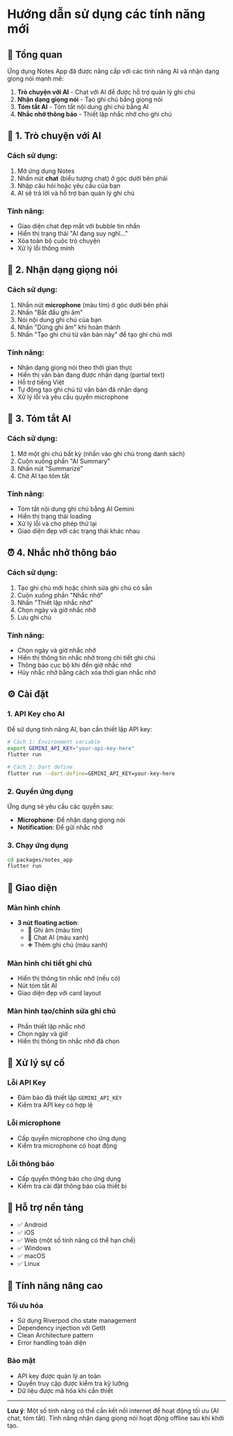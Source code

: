 # Hướng dẫn sử dụng các tính năng mới

## 🎯 Tổng quan

Ứng dụng Notes App đã được nâng cấp với các tính năng AI và nhận dạng giọng nói mạnh mẽ:

1. **Trò chuyện với AI** - Chat với AI để được hỗ trợ quản lý ghi chú
2. **Nhận dạng giọng nói** - Tạo ghi chú bằng giọng nói
3. **Tóm tắt AI** - Tóm tắt nội dung ghi chú bằng AI
4. **Nhắc nhở thông báo** - Thiết lập nhắc nhở cho ghi chú

## 🤖 1. Trò chuyện với AI

### Cách sử dụng:
1. Mở ứng dụng Notes
2. Nhấn nút **chat** (biểu tượng chat) ở góc dưới bên phải
3. Nhập câu hỏi hoặc yêu cầu của bạn
4. AI sẽ trả lời và hỗ trợ bạn quản lý ghi chú

### Tính năng:
- Giao diện chat đẹp mắt với bubble tin nhắn
- Hiển thị trạng thái "AI đang suy nghĩ..."
- Xóa toàn bộ cuộc trò chuyện
- Xử lý lỗi thông minh

## 🎤 2. Nhận dạng giọng nói

### Cách sử dụng:
1. Nhấn nút **microphone** (màu tím) ở góc dưới bên phải
2. Nhấn "Bắt đầu ghi âm"
3. Nói nội dung ghi chú của bạn
4. Nhấn "Dừng ghi âm" khi hoàn thành
5. Nhấn "Tạo ghi chú từ văn bản này" để tạo ghi chú mới

### Tính năng:
- Nhận dạng giọng nói theo thời gian thực
- Hiển thị văn bản đang được nhận dạng (partial text)
- Hỗ trợ tiếng Việt
- Tự động tạo ghi chú từ văn bản đã nhận dạng
- Xử lý lỗi và yêu cầu quyền microphone

## 📝 3. Tóm tắt AI

### Cách sử dụng:
1. Mở một ghi chú bất kỳ (nhấn vào ghi chú trong danh sách)
2. Cuộn xuống phần "AI Summary"
3. Nhấn nút "Summarize"
4. Chờ AI tạo tóm tắt

### Tính năng:
- Tóm tắt nội dung ghi chú bằng AI Gemini
- Hiển thị trạng thái loading
- Xử lý lỗi và cho phép thử lại
- Giao diện đẹp với các trạng thái khác nhau

## ⏰ 4. Nhắc nhở thông báo

### Cách sử dụng:
1. Tạo ghi chú mới hoặc chỉnh sửa ghi chú có sẵn
2. Cuộn xuống phần "Nhắc nhở"
3. Nhấn "Thiết lập nhắc nhở"
4. Chọn ngày và giờ nhắc nhở
5. Lưu ghi chú

### Tính năng:
- Chọn ngày và giờ nhắc nhở
- Hiển thị thông tin nhắc nhở trong chi tiết ghi chú
- Thông báo cục bộ khi đến giờ nhắc nhở
- Hủy nhắc nhở bằng cách xóa thời gian nhắc nhở

## ⚙️ Cài đặt

### 1. API Key cho AI
Để sử dụng tính năng AI, bạn cần thiết lập API key:

```bash
# Cách 1: Environment variable
export GEMINI_API_KEY="your-api-key-here"
flutter run

# Cách 2: Dart define
flutter run --dart-define=GEMINI_API_KEY=your-key-here
```

### 2. Quyền ứng dụng
Ứng dụng sẽ yêu cầu các quyền sau:
- **Microphone**: Để nhận dạng giọng nói
- **Notification**: Để gửi nhắc nhở

### 3. Chạy ứng dụng
```bash
cd packages/notes_app
flutter run
```

## 🎨 Giao diện

### Màn hình chính
- **3 nút floating action**:
  - 🎤 Ghi âm (màu tím)
  - 💬 Chat AI (màu xanh)
  - ➕ Thêm ghi chú (màu xanh)

### Màn hình chi tiết ghi chú
- Hiển thị thông tin nhắc nhở (nếu có)
- Nút tóm tắt AI
- Giao diện đẹp với card layout

### Màn hình tạo/chỉnh sửa ghi chú
- Phần thiết lập nhắc nhở
- Chọn ngày và giờ
- Hiển thị thông tin nhắc nhở đã chọn

## 🔧 Xử lý sự cố

### Lỗi API Key
- Đảm bảo đã thiết lập `GEMINI_API_KEY`
- Kiểm tra API key có hợp lệ

### Lỗi microphone
- Cấp quyền microphone cho ứng dụng
- Kiểm tra microphone có hoạt động

### Lỗi thông báo
- Cấp quyền thông báo cho ứng dụng
- Kiểm tra cài đặt thông báo của thiết bị

## 📱 Hỗ trợ nền tảng

- ✅ Android
- ✅ iOS
- ✅ Web (một số tính năng có thể hạn chế)
- ✅ Windows
- ✅ macOS
- ✅ Linux

## 🚀 Tính năng nâng cao

### Tối ưu hóa
- Sử dụng Riverpod cho state management
- Dependency injection với GetIt
- Clean Architecture pattern
- Error handling toàn diện

### Bảo mật
- API key được quản lý an toàn
- Quyền truy cập được kiểm tra kỹ lưỡng
- Dữ liệu được mã hóa khi cần thiết

---

**Lưu ý**: Một số tính năng có thể cần kết nối internet để hoạt động tối ưu (AI chat, tóm tắt). Tính năng nhận dạng giọng nói hoạt động offline sau khi khởi tạo.
